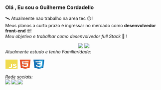 ### Olá , Eu sou o Guilherme Cordadello 
 
 🛰 Atualmente nao trabalho na area tec 😥! <br>
 Meus planos a curto prazo é ingressar no mercado como <strong>desenvolvedor front-end</strong> 🤓!<br>
 <em>Meu objetivo e trabalhar como desenvolvedor full Stack</em> 🧐 ! 
 <div align="center">
  
  <img height="180"  src="https://github-readme-stats.vercel.app/api?username=GuiCoradello&show_icons=true&theme=dracula&include_all_commits=true&count_private=true"/>
  <img height="180" src="https://github-readme-stats.vercel.app/api/top-langs/?username=GuiCoradello&layout=compact&langs_count=7&theme=dracula"/>
</div>
  <em>Atualmente estudo e tenho Familiaridade:</em><br>
 <div style="display: inline_block"><br>
 
  <img align="center" alt="Gui-Js" height="30" width="40" src="https://raw.githubusercontent.com/devicons/devicon/master/icons/javascript/javascript-plain.svg">
  <img align="center" alt="Gui-HTML" height="30" width="40" src="https://raw.githubusercontent.com/devicons/devicon/master/icons/html5/html5-original.svg">
  <img align="center" alt="Gui-CSS" height="30" width="40" src="https://raw.githubusercontent.com/devicons/devicon/master/icons/css3/css3-original.svg">
  </div>
  <div><br>
 <em> Rede sociais: </em><br>
  <a  href="https://www.instagram.com/guilherme.coradello/" target="_blank"><img src="https://img.shields.io/badge/-Instagram-%23E4405F?style=for-the-badge&logo=instagram&logoColor=white" target="_blank"></a>
  <a href = "mailto:coradello.silveira@gmail.com"><img src="https://img.shields.io/badge/-Gmail-%23333?style=for-the-badge&logo=gmail&logoColor=white" target="_blank">
  <a href="https://www.linkedin.com/in/guilherme-coradello-7620b01a8" target="_blank"><img src="https://img.shields.io/badge/-LinkedIn-%230077B5?style=for-the-badge&logo=linkedin&logoColor=white" target="_blank"></a> 
  </div>
